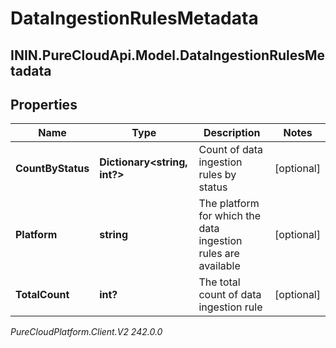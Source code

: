 # DataIngestionRulesMetadata

## ININ.PureCloudApi.Model.DataIngestionRulesMetadata

## Properties

|Name | Type | Description | Notes|
|------------ | ------------- | ------------- | -------------|
| **CountByStatus** | **Dictionary&lt;string, int?&gt;** | Count of data ingestion rules by status | [optional] |
| **Platform** | **string** | The platform for which the data ingestion rules are available | [optional] |
| **TotalCount** | **int?** | The total count of data ingestion rule | [optional] |



_PureCloudPlatform.Client.V2 242.0.0_
